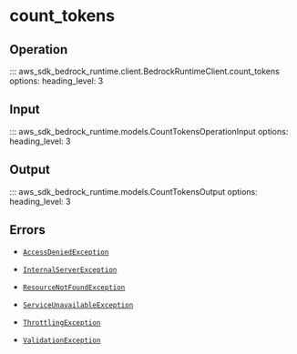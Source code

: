 # count_tokens

## Operation

::: aws_sdk_bedrock_runtime.client.BedrockRuntimeClient.count_tokens
    options:
        heading_level: 3

## Input

::: aws_sdk_bedrock_runtime.models.CountTokensOperationInput
    options:
        heading_level: 3

## Output

::: aws_sdk_bedrock_runtime.models.CountTokensOutput
    options:
        heading_level: 3

## Errors

- [`AccessDeniedException`](../errors/AccessDeniedException.md)

- [`InternalServerException`](../errors/InternalServerException.md)

- [`ResourceNotFoundException`](../errors/ResourceNotFoundException.md)

- [`ServiceUnavailableException`](../errors/ServiceUnavailableException.md)

- [`ThrottlingException`](../errors/ThrottlingException.md)

- [`ValidationException`](../errors/ValidationException.md)
